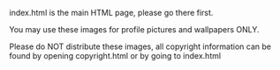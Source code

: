 index.html is the main HTML page, please go there first.


You may use these images for profile pictures and wallpapers ONLY.

Please do NOT distribute these images, all copyright information can be found by opening copyright.html
or by going to index.html